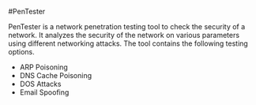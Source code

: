 #PenTester

PenTester is a network penetration testing tool to check the security of a network. 
It analyzes the security of the network on various parameters using different networking attacks. 
The tool contains the following testing options.

- ARP Poisoning
- DNS Cache Poisoning
- DOS Attacks
- Email Spoofing